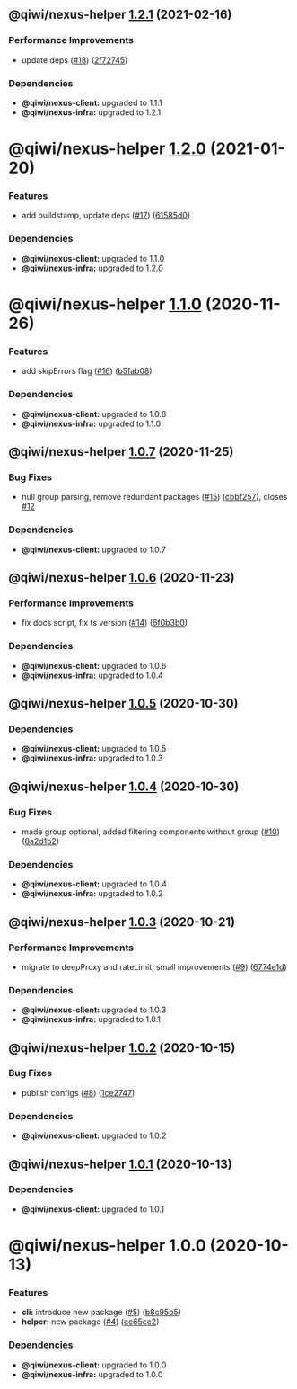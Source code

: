 ## @qiwi/nexus-helper [1.2.1](https://github.com/qiwi/nexus/compare/@qiwi/nexus-helper@1.2.0...@qiwi/nexus-helper@1.2.1) (2021-02-16)


### Performance Improvements

* update deps ([#18](https://github.com/qiwi/nexus/issues/18)) ([2f72745](https://github.com/qiwi/nexus/commit/2f72745036daf1e8b78a4273d3ce1562cb593f78))





### Dependencies

* **@qiwi/nexus-client:** upgraded to 1.1.1
* **@qiwi/nexus-infra:** upgraded to 1.2.1

# @qiwi/nexus-helper [1.2.0](https://github.com/qiwi/nexus/compare/@qiwi/nexus-helper@1.1.0...@qiwi/nexus-helper@1.2.0) (2021-01-20)


### Features

* add buildstamp, update deps ([#17](https://github.com/qiwi/nexus/issues/17)) ([61585d0](https://github.com/qiwi/nexus/commit/61585d0d96c0fdec46014a3fb64adecc29065ac5))





### Dependencies

* **@qiwi/nexus-client:** upgraded to 1.1.0
* **@qiwi/nexus-infra:** upgraded to 1.2.0

# @qiwi/nexus-helper [1.1.0](https://github.com/qiwi/nexus/compare/@qiwi/nexus-helper@1.0.7...@qiwi/nexus-helper@1.1.0) (2020-11-26)


### Features

* add skipErrors flag ([#16](https://github.com/qiwi/nexus/issues/16)) ([b5fab08](https://github.com/qiwi/nexus/commit/b5fab083004d7d43497f7a56d8be30467852d762))





### Dependencies

* **@qiwi/nexus-client:** upgraded to 1.0.8
* **@qiwi/nexus-infra:** upgraded to 1.1.0

## @qiwi/nexus-helper [1.0.7](https://github.com/qiwi/nexus/compare/@qiwi/nexus-helper@1.0.6...@qiwi/nexus-helper@1.0.7) (2020-11-25)


### Bug Fixes

* null group parsing, remove redundant packages ([#15](https://github.com/qiwi/nexus/issues/15)) ([cbbf257](https://github.com/qiwi/nexus/commit/cbbf257aede87ff91457f34ecca87fc8fb1059a3)), closes [#12](https://github.com/qiwi/nexus/issues/12)





### Dependencies

* **@qiwi/nexus-client:** upgraded to 1.0.7

## @qiwi/nexus-helper [1.0.6](https://github.com/qiwi/nexus/compare/@qiwi/nexus-helper@1.0.5...@qiwi/nexus-helper@1.0.6) (2020-11-23)


### Performance Improvements

* fix docs script, fix ts version ([#14](https://github.com/qiwi/nexus/issues/14)) ([6f0b3b0](https://github.com/qiwi/nexus/commit/6f0b3b0cdbe543c8a42b428c8f3ae32fb609f3b2))





### Dependencies

* **@qiwi/nexus-client:** upgraded to 1.0.6
* **@qiwi/nexus-infra:** upgraded to 1.0.4

## @qiwi/nexus-helper [1.0.5](https://github.com/qiwi/nexus/compare/@qiwi/nexus-helper@1.0.4...@qiwi/nexus-helper@1.0.5) (2020-10-30)





### Dependencies

* **@qiwi/nexus-client:** upgraded to 1.0.5
* **@qiwi/nexus-infra:** upgraded to 1.0.3

## @qiwi/nexus-helper [1.0.4](https://github.com/qiwi/nexus/compare/@qiwi/nexus-helper@1.0.3...@qiwi/nexus-helper@1.0.4) (2020-10-30)


### Bug Fixes

* made group optional, added filtering components without group ([#10](https://github.com/qiwi/nexus/issues/10)) ([8a2d1b2](https://github.com/qiwi/nexus/commit/8a2d1b2cbc6a7bccf0f678b51e10a9f3fa0fb567))





### Dependencies

* **@qiwi/nexus-client:** upgraded to 1.0.4
* **@qiwi/nexus-infra:** upgraded to 1.0.2

## @qiwi/nexus-helper [1.0.3](https://github.com/qiwi/nexus/compare/@qiwi/nexus-helper@1.0.2...@qiwi/nexus-helper@1.0.3) (2020-10-21)


### Performance Improvements

* migrate to deepProxy and rateLimit, small improvements  ([#9](https://github.com/qiwi/nexus/issues/9)) ([6774e1d](https://github.com/qiwi/nexus/commit/6774e1d244bb77bac7c7892563b70947cf6dc4d2))





### Dependencies

* **@qiwi/nexus-client:** upgraded to 1.0.3
* **@qiwi/nexus-infra:** upgraded to 1.0.1

## @qiwi/nexus-helper [1.0.2](https://github.com/qiwi/nexus/compare/@qiwi/nexus-helper@1.0.1...@qiwi/nexus-helper@1.0.2) (2020-10-15)


### Bug Fixes

* publish configs ([#8](https://github.com/qiwi/nexus/issues/8)) ([1ce2747](https://github.com/qiwi/nexus/commit/1ce2747a51db5cde04a1e0934c6beece040454bb))





### Dependencies

* **@qiwi/nexus-client:** upgraded to 1.0.2

## @qiwi/nexus-helper [1.0.1](https://github.com/qiwi/nexus/compare/@qiwi/nexus-helper@1.0.0...@qiwi/nexus-helper@1.0.1) (2020-10-13)





### Dependencies

* **@qiwi/nexus-client:** upgraded to 1.0.1

# @qiwi/nexus-helper 1.0.0 (2020-10-13)


### Features

* **cli:** introduce new package ([#5](https://github.com/qiwi/nexus/issues/5)) ([b8c95b5](https://github.com/qiwi/nexus/commit/b8c95b54e3c0fd198a0bf35ea643ecccd2d7af5e))
* **helper:** new package ([#4](https://github.com/qiwi/nexus/issues/4)) ([ec65ce2](https://github.com/qiwi/nexus/commit/ec65ce2f7e4ef065a8047997f3fea4fce236821b))





### Dependencies

* **@qiwi/nexus-client:** upgraded to 1.0.0
* **@qiwi/nexus-infra:** upgraded to 1.0.0
